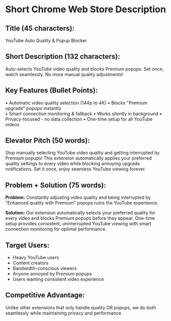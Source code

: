 # Short Chrome Web Store Description

## **Title (45 characters):**
YouTube Auto Quality & Popup Blocker

## **Short Description (132 characters):**
Auto-selects YouTube video quality and blocks Premium popups. Set once, watch seamlessly. No more manual quality adjustments!

## **Key Features (Bullet Points):**
• Automatic video quality selection (144p to 4K)
• Blocks "Premium upgrade" popups instantly  
• Smart connection monitoring & fallback
• Works silently in background
• Privacy-focused - no data collection
• One-time setup for all YouTube videos

## **Elevator Pitch (50 words):**
Stop manually selecting YouTube video quality and getting interrupted by Premium popups! This extension automatically applies your preferred quality settings to every video while blocking annoying upgrade notifications. Set it once, enjoy seamless YouTube viewing forever.

## **Problem + Solution (75 words):**
**Problem:** Constantly adjusting video quality and being interrupted by "Enhanced quality with Premium" popups ruins the YouTube experience.

**Solution:** Our extension automatically selects your preferred quality for every video and blocks Premium popups before they appear. One-time setup provides consistent, uninterrupted YouTube viewing with smart connection monitoring for optimal performance.

## **Target Users:**
- Heavy YouTube users
- Content creators  
- Bandwidth-conscious viewers
- Anyone annoyed by Premium popups
- Users wanting consistent video experience

## **Competitive Advantage:**
Unlike other extensions that only handle quality OR popups, we do both seamlessly while maintaining privacy and performance.
